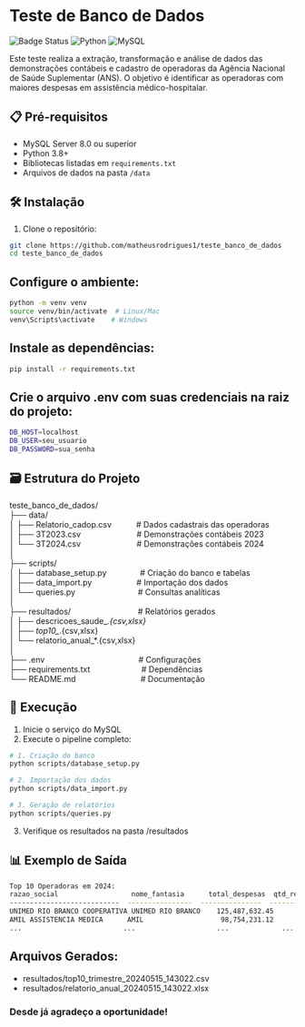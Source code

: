# Teste de Banco de Dados

![Badge Status](https://img.shields.io/badge/status-conclu%C3%ADdo-brightgreen) 
![Python](https://img.shields.io/badge/Python-3.8%2B-blue)
![MySQL](https://img.shields.io/badge/MySQL-8.0%2B-orange)

Este teste realiza a extração, transformação e análise de dados das demonstrações contábeis e cadastro de operadoras da Agência Nacional de Saúde Suplementar (ANS). O objetivo é identificar as operadoras com maiores despesas em assistência médico-hospitalar.

## 📋 Pré-requisitos

- MySQL Server 8.0 ou superior
- Python 3.8+
- Bibliotecas listadas em `requirements.txt`
- Arquivos de dados na pasta `/data`

## 🛠️ Instalação

1. Clone o repositório:
```bash
git clone https://github.com/matheusrodrigues1/teste_banco_de_dados
cd teste_banco_de_dados
```

## Configure o ambiente:
````bash
python -m venv venv
source venv/bin/activate  # Linux/Mac
venv\Scripts\activate    # Windows
````

## Instale as dependências:

```bash
pip install -r requirements.txt
```

## Crie o arquivo .env com suas credenciais na raiz do projeto:

```bash
DB_HOST=localhost
DB_USER=seu_usuario
DB_PASSWORD=sua_senha
```

## 🗃️ Estrutura do Projeto

teste_banco_de_dados/</br>
├── data/</br>
│   ├── Relatorio_cadop.csv&nbsp;&nbsp;&nbsp;&nbsp;&nbsp;&nbsp;&nbsp;&nbsp;&nbsp;&nbsp;            # Dados cadastrais das operadoras</br>
│   ├── 3T2023.csv    &nbsp;&nbsp;&nbsp;&nbsp;&nbsp;&nbsp;&nbsp;&nbsp;&nbsp;&nbsp;&nbsp;&nbsp;&nbsp;&nbsp;&nbsp;&nbsp;&nbsp;&nbsp;&nbsp;&nbsp;&nbsp;&nbsp;&nbsp;                 # Demonstrações contábeis 2023</br>
│   └── 3T2024.csv    &nbsp;&nbsp;&nbsp;&nbsp;&nbsp;&nbsp;&nbsp;&nbsp;&nbsp;&nbsp;&nbsp;&nbsp;&nbsp;&nbsp;&nbsp;&nbsp;&nbsp;&nbsp;&nbsp;&nbsp;&nbsp;&nbsp;&nbsp;                 # Demonstrações contábeis 2024</br>
│</br>
├── scripts/</br>
│   ├── database_setup.py &nbsp;&nbsp;&nbsp;&nbsp;&nbsp;&nbsp;&nbsp;&nbsp;&nbsp;&nbsp;&nbsp;&nbsp;&nbsp;             # Criação do banco e tabelas</br>
│   ├── data_import.py  &nbsp;&nbsp;&nbsp;&nbsp;&nbsp;&nbsp;&nbsp;&nbsp;&nbsp;&nbsp;&nbsp;&nbsp;&nbsp;&nbsp;&nbsp;&nbsp; &nbsp;             # Importação dos dados</br>
│   └── queries.py    &nbsp;&nbsp;&nbsp;&nbsp;&nbsp;&nbsp;&nbsp;&nbsp;&nbsp;&nbsp;&nbsp;&nbsp;&nbsp;&nbsp;&nbsp;&nbsp;&nbsp;&nbsp;&nbsp;&nbsp;&nbsp;&nbsp;&nbsp;&nbsp;&nbsp;&nbsp;                 # Consultas analíticas</br>
│</br>
├── resultados/     &nbsp;&nbsp;&nbsp;&nbsp;&nbsp;&nbsp;&nbsp;&nbsp;&nbsp;&nbsp;&nbsp;&nbsp;&nbsp;&nbsp;&nbsp;&nbsp;&nbsp;&nbsp;&nbsp;&nbsp;&nbsp;&nbsp;&nbsp;&nbsp;&nbsp;&nbsp;&nbsp;&nbsp;                   # Relatórios gerados</br>
│   ├── descricoes_saude_*.{csv,xlsx}</br>
│   ├── top10_*.{csv,xlsx}</br>
│   └── relatorio_anual_*.{csv,xlsx}</br>
│</br>
├── .env        &nbsp;&nbsp;&nbsp;&nbsp;&nbsp;&nbsp;&nbsp;&nbsp;&nbsp;&nbsp;&nbsp;&nbsp;&nbsp;&nbsp;&nbsp;&nbsp;&nbsp;&nbsp;&nbsp;&nbsp;&nbsp;&nbsp;&nbsp;&nbsp;&nbsp;&nbsp;&nbsp;&nbsp;&nbsp;&nbsp;&nbsp;&nbsp;&nbsp;&nbsp;&nbsp;&nbsp;&nbsp;&nbsp;&nbsp;&nbsp;                       # Configurações</br>
├── requirements.txt        &nbsp;&nbsp;&nbsp;&nbsp;&nbsp;&nbsp;&nbsp;&nbsp;&nbsp;&nbsp;&nbsp;&nbsp;&nbsp;&nbsp;&nbsp;      &nbsp;&nbsp;&nbsp;&nbsp;&nbsp;     # Dependências</br>
└── README.md       &nbsp;&nbsp;&nbsp;&nbsp;&nbsp;&nbsp;&nbsp;&nbsp;&nbsp;&nbsp;&nbsp;&nbsp;&nbsp;&nbsp;&nbsp;&nbsp;&nbsp;&nbsp;&nbsp;&nbsp;&nbsp;&nbsp;&nbsp;&nbsp;&nbsp;&nbsp;&nbsp;                   # Documentação

## 🚀 Execução

1. Inicie o serviço do MySQL
2. Execute o pipeline completo:

```bash
# 1. Criação do banco
python scripts/database_setup.py

# 2. Importação dos dados
python scripts/data_import.py

# 3. Geração de relatórios
python scripts/queries.py
```

3. Verifique os resultados na pasta /resultados

## 📊 Exemplo de Saída

```bash
Top 10 Operadoras em 2024:
razao_social                  nome_fantasia      total_despesas  qtd_registros
---------------------------  ----------------  ---------------  -------------
UNIMED RIO BRANCO COOPERATIVA UNIMED RIO BRANCO    125,487,632.45           42
AMIL ASSISTENCIA MEDICA      AMIL                   98,754,231.12           38
...                         ...                    ...             ...
```

## Arquivos Gerados:

- resultados/top10_trimestre_20240515_143022.csv
- resultados/relatorio_anual_20240515_143022.xlsx

### Desde já agradeço a oportunidade!

